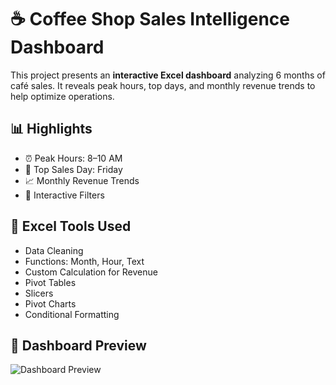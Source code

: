 # ☕ Coffee Shop Sales Intelligence Dashboard

This project presents an **interactive Excel dashboard** analyzing 6 months of café sales. It reveals peak hours, top days, and monthly revenue trends to help optimize operations.

## 📊 Highlights
- ⏰ Peak Hours: 8–10 AM
- 📅 Top Sales Day: Friday
- 📈 Monthly Revenue Trends
- 🔄 Interactive Filters

## 🧰 Excel Tools Used
- Data Cleaning
- Functions: Month, Hour, Text
- Custom Calculation for Revenue
- Pivot Tables
- Slicers
- Pivot Charts
- Conditional Formatting  

## 📸 Dashboard Preview
![Dashboard Preview](screenshots/dashboard-preview.png)
